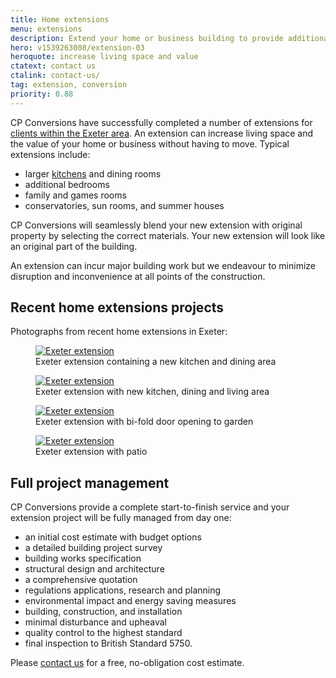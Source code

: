 ```yaml
---
title: Home extensions
menu: extensions
description: Extend your home or business building to provide additional rooms and space without the hassle of moving.
hero: v1539263008/extension-03
heroquote: increase living space and value
ctatext: contact us
ctalink: contact-us/
tag: extension, conversion
priority: 0.88
---
```


CP Conversions have successfully completed a number of extensions for [clients within the Exeter area]([root]about-us/testimonials/). An extension can increase living space and the value of your home or business without having to move. Typical extensions include:

* larger [kitchens]([root]building-services/kitchens/) and dining rooms
* additional bedrooms
* family and games rooms
* conservatories, sun rooms, and summer houses

CP Conversions will seamlessly blend your new extension with original property by selecting the correct materials. Your new extension will look like an original part of the building.

An extension can incur major building work but we endeavour to minimize disruption and inconvenience at all points of the construction.


## Recent home extensions projects

Photographs from recent home extensions in Exeter:

<figure>
  <a href="[imagecdn]f_auto,c_scale,w_400/v1539263006/extension-01" data-srcset="[imagecdn]f_auto,c_scale,w_400/v1539263006/extension-01 400w, [imagecdn]f_auto,c_scale,w_600/v1539263006/extension-01 600w, [imagecdn]f_auto/v1539263006/extension-01 800w" data-sizes="100vw" class="progressive replace">
    <img src="[imagecdn]f_auto,c_scale,w_50/v1539263006/extension-01" class="preview" alt="Exeter extension" />
  </a>
  <figcaption>Exeter extension containing a new kitchen and dining area</figcaption>
</figure>

<figure>
  <a href="[imagecdn]f_auto,c_scale,w_400/v1539263007/extension-04" data-srcset="[imagecdn]f_auto,c_scale,w_400/v1539263007/extension-04 400w, [imagecdn]f_auto,c_scale,w_600/v1539263007/extension-04 600w, [imagecdn]f_auto/v1539263007/extension-04 800w" data-sizes="100vw" class="progressive replace">
    <img src="[imagecdn]f_auto,c_scale,w_50/v1539263007/extension-04" class="preview" alt="Exeter extension" />
  </a>
  <figcaption>Exeter extension with new kitchen, dining and living area</figcaption>
</figure>

<figure>
  <a href="[imagecdn]f_auto,c_scale,w_400/v1539263006/extension-02" data-srcset="[imagecdn]f_auto,c_scale,w_400/v1539263006/extension-02 400w, [imagecdn]f_auto,c_scale,w_600/v1539263006/extension-02 600w, [imagecdn]f_auto/v1539263006/extension-02 800w" data-sizes="100vw" class="progressive replace">
    <img src="[imagecdn]f_auto,c_scale,w_50/v1539263006/extension-02" class="preview" alt="Exeter extension" />
  </a>
  <figcaption>Exeter extension with bi-fold door opening to garden</figcaption>
</figure>

<figure>
  <a href="[imagecdn]f_auto,c_scale,w_400/v1539263008/extension-03" data-srcset="[imagecdn]f_auto,c_scale,w_400/v1539263008/extension-03 400w, [imagecdn]f_auto,c_scale,w_600/v1539263008/extension-03 600w, [imagecdn]f_auto/v1539263008/extension-03 800w" data-sizes="100vw" class="progressive replace">
    <img src="[imagecdn]f_auto,c_scale,w_50/v1539263008/extension-03" class="preview" alt="Exeter extension" />
  </a>
  <figcaption>Exeter extension with patio</figcaption>
</figure>


## Full project management

CP Conversions provide a complete start-to-finish service and your extension project will be fully managed from day one:

* an initial cost estimate with budget options
* a detailed building project survey
* building works specification
* structural design and architecture
* a comprehensive quotation
* regulations applications, research and planning
* environmental impact and energy saving measures
* building, construction, and installation
* minimal disturbance and upheaval
* quality control to the highest standard
* final inspection to British Standard 5750.

Please [contact us]([root]contact-us/) for a free, no-obligation cost estimate.
